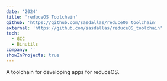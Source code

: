 ```yaml
---
date: '2024'
title: 'reduceOS Toolchain'
github: 'https://github.com/sasdallas/reduceOS_toolchain'
external: 'https://github.com/sasdallas/reduceOS_toolchain'
tech:
  - GCC
  - Binutils
company: ''
showInProjects: true
---
```


A toolchain for developing apps for reduceOS.
